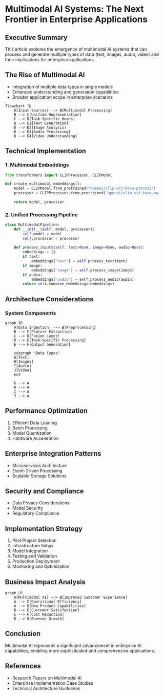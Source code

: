 # Multimodal AI Systems: The Next Frontier in Enterprise Applications

## Executive Summary
This article explores the emergence of multimodal AI systems that can process and generate multiple types of data (text, images, audio, video) and their implications for enterprise applications.

## The Rise of Multimodal AI
- Integration of multiple data types in single models
- Enhanced understanding and generation capabilities
- Broader application scope in enterprise scenarios

```mermaid
flowchart TD
    A[Input Sources] --> B[Multimodal Processing]
    B --> C[Unified Representation]
    C --> D[Task-Specific Heads]
    D --> E1[Text Generation]
    D --> E2[Image Analysis]
    D --> E3[Audio Processing]
    D --> E4[Video Understanding]
```

## Technical Implementation

### 1. Multimodal Embeddings
```python
from transformers import CLIPProcessor, CLIPModel

def create_multimodal_embeddings():
    model = CLIPModel.from_pretrained("openai/clip-vit-base-patch32")
    processor = CLIPProcessor.from_pretrained("openai/clip-vit-base-patch32")
    
    return model, processor
```

### 2. Unified Processing Pipeline
```python
class MultimodalPipeline:
    def __init__(self, model, processor):
        self.model = model
        self.processor = processor
    
    def process_inputs(self, text=None, image=None, audio=None):
        embeddings = {}
        if text:
            embeddings['text'] = self.process_text(text)
        if image:
            embeddings['image'] = self.process_image(image)
        if audio:
            embeddings['audio'] = self.process_audio(audio)
        return self.combine_embeddings(embeddings)
```

## Architecture Considerations

### System Components
```mermaid
graph TB
    A[Data Ingestion] --> B[Preprocessing]
    B --> C[Feature Extraction]
    C --> D[Fusion Layer]
    D --> E[Task-Specific Processing]
    E --> F[Output Generation]
    
    subgraph "Data Types"
    G[Text]
    H[Images]
    I[Audio]
    J[Video]
    end
    
    G --> A
    H --> A
    I --> A
    J --> A
```

## Performance Optimization
1. Efficient Data Loading
2. Batch Processing
3. Model Quantization
4. Hardware Acceleration

## Enterprise Integration Patterns
- Microservices Architecture
- Event-Driven Processing
- Scalable Storage Solutions

## Security and Compliance
- Data Privacy Considerations
- Model Security
- Regulatory Compliance

## Implementation Strategy
1. Pilot Project Selection
2. Infrastructure Setup
3. Model Integration
4. Testing and Validation
5. Production Deployment
6. Monitoring and Optimization

## Business Impact Analysis
```mermaid
graph LR
    A[Multimodal AI] --> B[Improved Customer Experience]
    A --> C[Operational Efficiency]
    A --> D[New Product Capabilities]
    B --> E[Customer Satisfaction]
    C --> F[Cost Reduction]
    D --> G[Revenue Growth]
```

## Conclusion
Multimodal AI represents a significant advancement in enterprise AI capabilities, enabling more sophisticated and comprehensive applications.

## References
- Research Papers on Multimodal AI
- Enterprise Implementation Case Studies
- Technical Architecture Guidelines